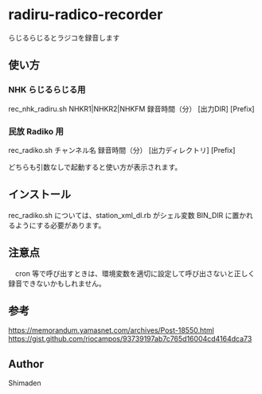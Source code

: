 # radiru-radico-recorder
らじるらじるとラジコを録音します

## 使い方
### NHK らじるらじる用
  rec_nhk_radiru.sh NHKR1|NHKR2|NHKFM 録音時間（分） [出力DIR] [Prefix]
### 民放 Radiko 用
  rec_radiko.sh チャンネル名 録音時間（分） [出力ディレクトリ] [Prefix]

どちらも引数なしで起動すると使い方が表示されます。

## インストール
  rec_radiko.sh については、station_xml_dl.rb がシェル変数 BIN_DIR に置かれるようにする必要があります。

## 注意点
　cron 等で呼び出すときは、環境変数を適切に設定して呼び出さないと正しく録音できないかもしれません。

## 参考
  https://memorandum.yamasnet.com/archives/Post-18550.html  
  https://gist.github.com/riocampos/93739197ab7c765d16004cd4164dca73

## Author
  Shimaden
